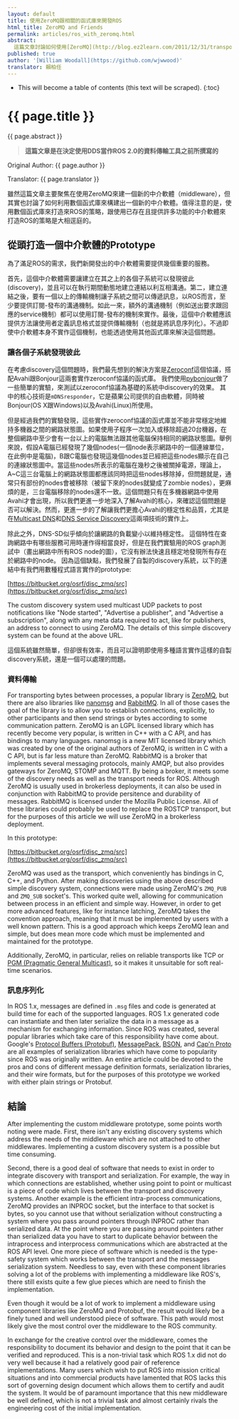 ```yaml
---
layout: default
title: 使用ZeroMQ跟相關的函式庫來開發ROS
html_title: ZeroMQ and Friends
permalink: articles/ros_with_zeromq.html
abstract:
  這篇文章討論如何使用[ZeroMQ](http://blog.ez2learn.com/2011/12/31/transport-lib-of-new-era-zeromq/)跟其他的函式庫來開發ROS 2.0。此外，我們在OSRF(Open Source Robotic Foundation)使用ZeroMQ開發出的prototype也會在這篇文章中被討論。
published: true
author: '[William Woodall](https://github.com/wjwwood)'
translator: 賴柏任
---
```


* This will become a table of contents (this text will be scraped).
{:toc}

# {{ page.title }}

<div class="abstract" markdown="1">
{{ page.abstract }}
</div>

> **這篇文章是在決定使用DDS當作ROS 2.0的資料傳輸工具之前所撰寫的**

Original Author: {{ page.author }}

Translator: {{ page.translator }}

雖然這篇文章主要聚焦在使用ZeroMQ來建一個新的中介軟體（middleware），但其實也討論了如何利用數個函式庫來構建出一個新的中介軟體。值得注意的是，使用數個函式庫來打造來ROS的策略，跟使用已存在且提供許多功能的中介軟體來打造ROS的策略是大相逕庭的。

## 從頭打造一個中介軟體的Prototype

為了滿足ROS的需求，我們新開發出的中介軟體需要提供幾個重要的服務。

首先，這個中介軟體需要讓建立在其之上的各個子系統可以發現彼此(discovery)，並且可以在執行期間動態地建立連結以利互相溝通。第二，建立連結之後，要有一個以上的傳輸機制讓子系統之間可以傳遞訊息，以ROS而言，至少要提供訂閱-發布的溝通機制。如此一來，額外的溝通機制（例如送出要求跟回應的service機制）都可以使用訂閱-發布的機制來實作。最後，這個中介軟體應該提供方法讓使用者定義訊息格式並提供傳輸機制（也就是將訊息序列化）。不過即使中介軟體本身不實作這個機制，也能透過使用其他函式庫來解決這個問題。

### 讓各個子系統發現彼此

在考慮discovery這個問題時，我們最先想到的解決方案是[Zeroconf](http://blog.csdn.net/ccskyer/article/details/7616673)這個協議，搭配Avahi跟Bonjour這兩套實作zeroconf協議的函式庫。
我們使用[pybonjour](https://code.google.com/p/pybonjour/)做了一些簡單的實驗，來測試以zeroconf協議為基礎的系統中discovery的效果。
其中的核心技術是`mDNSresponder`，它是蘋果公司提供的自由軟體，同時被Bonjour(OS X跟Windows)以及Avahi(Linux)所使用。

但是經過我們的實驗發現，這些實作zeroconf協議的函式庫並不能非常穩定地維持多機器之間的網路狀態圖。如果使用子程序一次加入或移除超過20台機器，在整個網路中至少會有一台以上的電腦無法跟其他電腦保持相同的網路狀態圖。舉例來說，假設A電腦已經發現了幾個nodes(一個node表示網路中的一個連線單位，在此例中是電腦)，B跟C電腦也發現這幾個nodes並已經把這些nodes顯示在自己的連線狀態圖中。當這些nodes所表示的電腦在幾秒之後被關掉電源，理論上，A~C這三台電腦上的網路狀態圖都應該同時把這些nodes移除掉，但問題就是，通常只有部份的nodes會被移除（被留下來的nodes就變成了zombie nodes），更麻煩的是，三台電腦移除的nodes還不一致。這個問題只有在多機器網路中使用Avahi才會出現，所以我們更進一步地深入了解Avahi的核心，來確認這個問題是否可以解決。然而，更進一步的了解讓我們更擔心Avahi的穩定性和品質，尤其是在[Multicast DNS](http://en.wikipedia.org/wiki/Multicast_DNS)和[DNS Service Discovery](http://en.wikipedia.org/wiki/Zero_configuration_networking#Service_discovery)這兩項技術的實作上。

除此之外，DNS-SD似乎傾向於讓網路的負載變小以維持穩定性。
這個特性在查詢網路中有哪些服務可用時運作得相當良好，但是在我們實驗用的ROS graph測試中（畫出網路中所有ROS node的圖），它沒有辦法快速且穩定地發現所有存在於網路中的node。
因為這個缺點，我們發展了自製的discovery系統，以下的連結中有我們用數種程式語言實作的prototype:

[https://bitbucket.org/osrf/disc_zmq/src](https://bitbucket.org/osrf/disc_zmq/src)

The custom discovery system used multicast UDP packets to post notifications like "Node started", "Advertise a publisher", and "Advertise a subscription", along with any meta data required to act, like for publishers, an address to connect to using ZeroMQ.
The details of this simple discovery system can be found at the above URL.

這個系統雖然簡單，但卻很有效率，而且可以證明即使用多種語言實作這樣的自製discovery系統，還是一個可以處理的問題。

### 資料傳輸

For transporting bytes between processes, a popular library is [ZeroMQ](http://zeromq.org/), but there are also libraries like [nanomsg](http://nanomsg.org/) and [RabbitMQ](http://www.rabbitmq.com/).
In all of those cases the goal of the library is to allow you to establish connections, explicitly, to other participants and then send strings or bytes according to some communication pattern.
ZeroMQ is an LGPL licensed library which has recently become very popular, is written in C++ with a C API, and has bindings to many languages.
nanomsg is a new MIT licensed library which was created by one of the original authors of ZeroMQ, is written in C with a C API, but is far less mature than ZeroMQ.
RabbitMQ is a broker that implements several messaging protocols, mainly AMQP, but also provides gateways for ZeroMQ, STOMP and MQTT. By being a broker, it meets some of the discovery needs as well as the transport needs for ROS. Although ZeroMQ is usually used in brokerless deployments, it can also be used in conjunction with RabbitMQ to provide persitence and durability of messages.
RabbitMQ is licensed under the Mozilla Public License.
All of these libraries could probably be used to replace the ROSTCP transport, but for the purposes of this article we will use ZeroMQ in a brokerless deployment.

In this prototype:

[https://bitbucket.org/osrf/disc_zmq/src](https://bitbucket.org/osrf/disc_zmq/src)

ZeroMQ was used as the transport, which conveniently has bindings in C, C++, and Python.
After making discoveries using the above described simple discovery system, connections were made using ZeroMQ's `ZMQ_PUB` and `ZMQ_SUB` socket's.
This worked quite well, allowing for communication between process in an efficient and simple way.
However, in order to get more advanced features, like for instance latching, ZeroMQ takes the convention approach, meaning that it must be implemented by users with a well known pattern.
This is a good approach which keeps ZeroMQ lean and simple, but does mean more code which must be implemented and maintained for the prototype.

Additionally, ZeroMQ, in particular, relies on reliable transports like TCP or [PGM (Pragmatic General Multicast)](http://en.wikipedia.org/wiki/Pragmatic_General_Multicast), so it makes it unsuitable for soft real-time scenarios.

### 訊息序列化

In ROS 1.x, messages are defined in `.msg` files and code is generated at build time for each of the supported languages. ROS 1.x generated code can instantiate and then later serialize the data in a message as a mechanism for exchanging information.
Since ROS was created, several popular libraries which take care of this responsibility have come about.
Google's [Protocol Buffers (Protobuf)](https://code.google.com/p/protobuf/), [MessagePack](http://msgpack.org/), [BSON](http://bsonspec.org/), and [Cap'n Proto](http://kentonv.github.io/capnproto/) are all examples of serialization libraries which have come to popularity since ROS was originally written.
An entire article could be devoted to the pros and cons of different message definition formats, serialization libraries, and their wire formats, but for the purposes of this prototype we worked with either plain strings or Protobuf.

## 結論

After implementing the custom middleware prototype, some points worth noting were made.
First, there isn't any existing discovery systems which address the needs of the middleware which are not attached to other middlewares.
Implementing a custom discovery system is a possible but time consuming.

Second, there is a good deal of software that needs to exist in order to integrate discovery with transport and serialization.
For example, the way in which connections are established, whether using point to point or multicast is a piece of code which lives between the transport and discovery systems.
Another example is the efficient intra-process communications, ZeroMQ provides an INPROC socket, but the interface to that socket is bytes, so you cannot use that without serialization without constructing a system where you pass around pointers through INPROC rather than serialized data.
At the point where you are passing around pointers rather than serialized data you have to start to duplicate behavior between the intraprocess and interprocess communications which are abstracted at the ROS API level.
One more piece of software which is needed is the type-safety system which works between the transport and the messages serialization system.
Needless to say, even with these component libraries solving a lot of the problems with implementing a middleware like ROS's, there still exists quite a few glue pieces which are need to finish the implementation.

Even though it would be a lot of work to implement a middleware using component libraries like ZeroMQ and Protobuf, the result would likely be a finely tuned and well understood piece of software.
This path would most likely give the most control over the middleware to the ROS community.

In exchange for the creative control over the middleware, comes the responsibility to document its behavior and design to the point that it can be verified and reproduced.
This is a non-trivial task which ROS 1.x did not do very well because it had a relatively good pair of reference implementations.
Many users which wish to put ROS into mission critical situations and into commercial products have lamented that ROS lacks this sort of governing design document which allows them to certify and audit the system.
It would be of paramount importance that this new middleware be well defined, which is not a trivial task and almost certainly rivals the engineering cost of the initial implementation.

